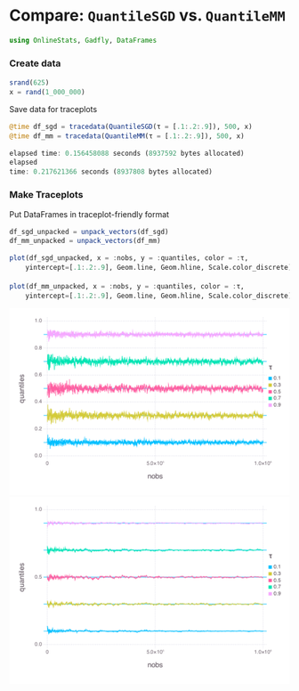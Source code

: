 
# Compare: `QuantileSGD` vs. `QuantileMM`


````julia
using OnlineStats, Gadfly, DataFrames
````





### Create data
````julia
srand(625)
x = rand(1_000_000)
````






Save data for traceplots

````julia
@time df_sgd = tracedata(QuantileSGD(τ = [.1:.2:.9]), 500, x)
@time df_mm = tracedata(QuantileMM(τ = [.1:.2:.9]), 500, x)
````


````julia
elapsed time: 0.156458088 seconds (8937592 bytes allocated)
elapsed
time: 0.217621366 seconds (8937808 bytes allocated)
````






### Make Traceplots
Put DataFrames in traceplot-friendly format
````julia
df_sgd_unpacked = unpack_vectors(df_sgd)
df_mm_unpacked = unpack_vectors(df_mm)
````





````julia
plot(df_sgd_unpacked, x = :nobs, y = :quantiles, color = :τ,
    yintercept=[.1:.2:.9], Geom.line, Geom.hline, Scale.color_discrete)

plot(df_mm_unpacked, x = :nobs, y = :quantiles, color = :τ,
    yintercept=[.1:.2:.9], Geom.line, Geom.hline, Scale.color_discrete)
````


![](figures/quantilecompare_5_1.png)
![](figures/quantilecompare_5_2.png)



